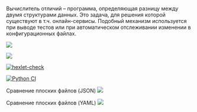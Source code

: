 Вычислитель отличий – программа, определяющая разницу между двумя структурами данных. Это задача, для решения которой существуют в т.ч. онлайн-сервисы. Подобный механизм используется при выводе тестов или при автоматическом отслеживании изменении в конфигурационных файлах.

<a href="https://codeclimate.com/github/SunBro322/python-project-50/maintainability"><img src="https://api.codeclimate.com/v1/badges/75a3f96591315ab559b8/maintainability" /></a>

<a href="https://codeclimate.com/github/SunBro322/python-project-50/test_coverage"><img src="https://api.codeclimate.com/v1/badges/75a3f96591315ab559b8/test_coverage" /></a>

[![hexlet-check](https://github.com/SunBro322/python-project-50/actions/workflows/hexlet-check.yml/badge.svg)](https://github.com/SunBro322/python-project-50/actions/workflows/hexlet-check.yml)

[![Python CI](https://github.com/SunBro322/python-project-50/actions/workflows/pyci.yml/badge.svg)](https://github.com/SunBro322/python-project-50/actions/workflows/pyci.yml)

Сравнение плоских файлов (JSON)
<a href="https://asciinema.org/a/m4Jwar6x7Or8HjapjABobdLTR" target="_blank"><img src="https://asciinema.org/a/m4Jwar6x7Or8HjapjABobdLTR.svg" /></a>

Сравнение плоских файлов (YAML)
<a href="https://asciinema.org/a/Ki7JI8ILjDSeXBrMFGDaMFo36" target="_blank"><img src="https://asciinema.org/a/Ki7JI8ILjDSeXBrMFGDaMFo36.svg" /></a>